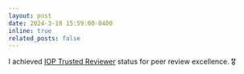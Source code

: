 ```yaml
---
layout: post
date: 2024-3-18 15:59:00-0400
inline: true
related_posts: false
---
```


I achieved [IOP Trusted Reviewer](https://api.accredible.com/v1/auth/invite?code=c677c4cb8f2bc60304e7&credential_id=26bd581f-bfb7-4857-8c31-00809545857d&url=https%3A%2F%2Faccreditations.ioppublishing.org%2F26bd581f-bfb7-4857-8c31-00809545857d&ident=09c89e07c5e18f0648f34667744f663bd6565a2d/) status for peer review excellence. 🎖️
